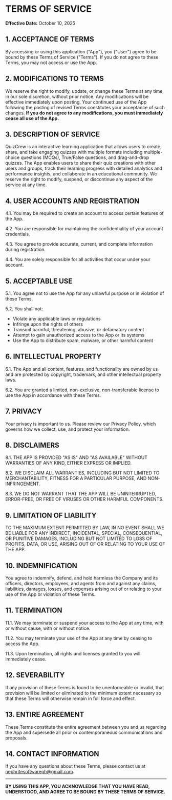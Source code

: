 # TERMS OF SERVICE

**Effective Date:** October 10, 2025

## 1. ACCEPTANCE OF TERMS

By accessing or using this application ("App"), you ("User") agree to be bound by these Terms of Service ("Terms"). If you do not agree to these Terms, you may not access or use the App.

## 2. MODIFICATIONS TO TERMS

We reserve the right to modify, update, or change these Terms at any time, in our sole discretion, without prior notice. Any modifications will be effective immediately upon posting. Your continued use of the App following the posting of revised Terms constitutes your acceptance of such changes. **If you do not agree to any modifications, you must immediately cease all use of the App.**

## 3. DESCRIPTION OF SERVICE

QuizCrew is an interactive learning application that allows users to create, share, and take engaging quizzes with multiple formats including multiple-choice questions (MCQs), True/False questions, and drag-and-drop quizzes. The App enables users to share their quiz creations with other users and groups, track their learning progress with detailed analytics and performance insights, and collaborate in an educational community. We reserve the right to modify, suspend, or discontinue any aspect of the service at any time.

## 4. USER ACCOUNTS AND REGISTRATION

4.1. You may be required to create an account to access certain features of the App.

4.2. You are responsible for maintaining the confidentiality of your account credentials.

4.3. You agree to provide accurate, current, and complete information during registration.

4.4. You are solely responsible for all activities that occur under your account.

## 5. ACCEPTABLE USE

5.1. You agree not to use the App for any unlawful purpose or in violation of these Terms.

5.2. You shall not:
- Violate any applicable laws or regulations
- Infringe upon the rights of others
- Transmit harmful, threatening, abusive, or defamatory content
- Attempt to gain unauthorized access to the App or its systems
- Use the App to distribute spam, malware, or other harmful content

## 6. INTELLECTUAL PROPERTY

6.1. The App and all content, features, and functionality are owned by us and are protected by copyright, trademark, and other intellectual property laws.

6.2. You are granted a limited, non-exclusive, non-transferable license to use the App in accordance with these Terms.

## 7. PRIVACY

Your privacy is important to us. Please review our Privacy Policy, which governs how we collect, use, and protect your information.

## 8. DISCLAIMERS

8.1. THE APP IS PROVIDED "AS IS" AND "AS AVAILABLE" WITHOUT WARRANTIES OF ANY KIND, EITHER EXPRESS OR IMPLIED.

8.2. WE DISCLAIM ALL WARRANTIES, INCLUDING BUT NOT LIMITED TO MERCHANTABILITY, FITNESS FOR A PARTICULAR PURPOSE, AND NON-INFRINGEMENT.

8.3. WE DO NOT WARRANT THAT THE APP WILL BE UNINTERRUPTED, ERROR-FREE, OR FREE OF VIRUSES OR OTHER HARMFUL COMPONENTS.

## 9. LIMITATION OF LIABILITY

TO THE MAXIMUM EXTENT PERMITTED BY LAW, IN NO EVENT SHALL WE BE LIABLE FOR ANY INDIRECT, INCIDENTAL, SPECIAL, CONSEQUENTIAL, OR PUNITIVE DAMAGES, INCLUDING BUT NOT LIMITED TO LOSS OF PROFITS, DATA, OR USE, ARISING OUT OF OR RELATING TO YOUR USE OF THE APP.

## 10. INDEMNIFICATION

You agree to indemnify, defend, and hold harmless the Company and its officers, directors, employees, and agents from and against any claims, liabilities, damages, losses, and expenses arising out of or relating to your use of the App or violation of these Terms.

## 11. TERMINATION

11.1. We may terminate or suspend your access to the App at any time, with or without cause, with or without notice.

11.2. You may terminate your use of the App at any time by ceasing to access the App.

11.3. Upon termination, all rights and licenses granted to you will immediately cease.

<!-- ## 12. GOVERNING LAW

These Terms shall be governed by and construed in accordance with the laws of the Republic of the Philippines. For users outside the Philippines, you agree that any disputes will be resolved in accordance with Philippine law, and you consent to the jurisdiction of Philippine courts. -->

<!-- ## 13. DISPUTE RESOLUTION

Any disputes arising out of or relating to these Terms or the App shall be resolved through binding arbitration in accordance with the rules of [INSERT ARBITRATION ORGANIZATION]. -->

## 12. SEVERABILITY

If any provision of these Terms is found to be unenforceable or invalid, that provision will be limited or eliminated to the minimum extent necessary so that these Terms will otherwise remain in full force and effect.

## 13. ENTIRE AGREEMENT

These Terms constitute the entire agreement between you and us regarding the App and supersede all prior or contemporaneous communications and proposals.

## 14. CONTACT INFORMATION

If you have any questions about these Terms, please contact us at nephritesoftwareph@gmail.com.

---

**BY USING THIS APP, YOU ACKNOWLEDGE THAT YOU HAVE READ, UNDERSTOOD, AND AGREE TO BE BOUND BY THESE TERMS OF SERVICE.**
